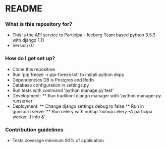 # README #


### What is this repository for? ###

* This is the API service to Participa - Iceberg Team based python 3.5.3 with django 1.11
* Version 0.1

### How do I get set up? ###

* Clone this repositore
* Run 'pip freeze -r pip-freeze.txt' to install python deps
* Dependencies DB is Postgres and Redis
* Database configuration in settings.py
* Run tests with command 'python manage.py test'
* Development:
	** Run traditionl django manager with 'python manager.py runserver'
* Deployment: 
	** Change django settings debug to false
	** Run in gunicorn server
	** Run celery with nohup 'nohup celery -A participa worker -l info &'


### Contribution guidelines ###

* Tests coverage minimum 90% of application
